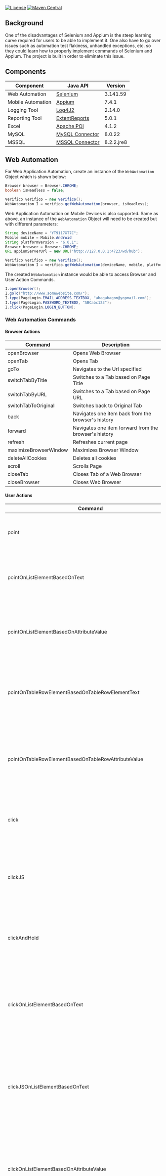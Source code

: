 [![License](https://img.shields.io/badge/License-Apache%202.0-blue.svg)](https://opensource.org/licenses/Apache-2.0) [![Maven Central](https://img.shields.io/maven-central/v/com.github.abagabagon/verifico.svg?label=Maven%20Central)](https://search.maven.org/search?q=g:%22com.github.abagabagon%22%20AND%20a:%22verifico%22)

## **Background**
One of the disadvantages of Selenium and Appium is the steep learning curve required for users to be able to implement it. One also have to go over issues such as automation test flakiness, unhandled exceptions, etc. so they could learn how to properly implement commands of Selenium and Appium. The project is built in order to eliminate this issue.

## **Components**

| Component         | Java API                                                                                                      | Version     |
| ----------------- | ------------------------------------------------------------------------------------------------------------- | ----------- |
| Web Automation    | [Selenium](https://www.seleniumhq.org/download/)                                                              | 3.141.59    |
| Mobile Automation | [Appium](http://appium.io/)                                                                                   | 7.4.1       |
| Logging Tool      | [Log4J2](https://logging.apache.org/log4j/2.0/download.html)                                                  | 2.14.0      |
| Reporting Tool    | [ExtentReports](http://relevantcodes.com/extentreports-for-selenium/)                                         | 5.0.1       |
| Excel             | [Apache POI](https://poi.apache.org/download.html)                                                            | 4.1.2       |
| MySQL             | [MySQL Connector](https://dev.mysql.com/doc/connectors/en/)                                                   | 8.0.22      |
| MSSQL             | [MSSQL Connector](https://docs.microsoft.com/en-us/sql/connect/sql-connection-libraries?view=sql-server-ver15)| 8.2.2.jre8  |

## **Web Automation**

For Web Application Automation, create an instance of the `WebAutomation` Object which is shown below:

```java
Browser browser = Browser.CHROME;
boolean isHeadless = false;

Verifico verifico = new Verifico();
WebAutomation I = verifico.getWebAutomation(browser, isHeadless);
```

Web Application Automation on Mobile Devices is also supported. Same as above, an instance of the `WebAutomation` Object will need to be created but with different parameters:

```java
String deviceName = "YT9117XT7C";
Mobile mobile = Mobile.Android
String platformVersion = "6.0.1";
Browser browser = Browser.CHROME;
URL appiumServerUrl = new URL("http://127.0.0.1:4723/wd/hub");

Verifico verifico = new Verifico();
WebAutomation I = verifico.getWebAutomation(deviceName, mobile, platformVersion, browser, appiumServerUrl);
```

The created `WebAutomation` instance would be able to access Browser and User Action Commands.

```java
I.openBrowser();
I.goTo("http://www.somewebsite.com/");
I.type(PageLogin.EMAIL_ADDRESS_TEXTBOX, "abagabagon@yopmail.com");
I.type(PageLogin.PASSWORD_TEXTBOX, "ABCabc123");
I.click(PageLogin.LOGIN_BUTTON);
```

### **Web Automation Commands**

#### **Browser Actions**

| Command               | Description                                          |
| --------------------- | ---------------------------------------------------- |
| openBrowser           | Opens Web Browser                                    |
| openTab               | Opens Tab                                            |
| goTo                  | Navigates to the Url specified                       |
| switchTabByTitle      | Switches to a Tab based on Page Title                |
| switchTabByURL        | Switches to a Tab based on Page URL                  |
| switchTabToOriginal   | Switches back to Original Tab                        |
| back                  | Navigates one item back from the browser's history   |
| forward               | Navigates one item forward from the browser's history|
| refresh               | Refreshes current page                               |
| maximizeBrowserWindow | Maximizes Browser Window                             |
| deleteAllCookies      | Deletes all cookies                                  |
| scroll                | Scrolls Page                                         |
| closeTab              | Closes Tab of a Web Browser                          |
| closeBrowser          | Closes Web Browser                                   |

#### **User Actions**

| Command                                                        | Description                                                                                                                                                       |
| -------------------------------------------------------------- | ----------------------------------------------------------------------------------------------------------------------------------------------------------------- |
| point                                                          | Points mouse to the specified Web Element.                                                                                                                        |
| pointOnListElementBasedOnText                                  | Points the specified Web Element from an Element List based on text value.                                                                                        |
| pointOnListElementBasedOnAttributeValue                        | Points the specified Web Element from an Element List based on attribute value.                                                                                   |
| pointOnTableRowElementBasedOnTableRowElementText               | Points the specified Web Element from a row in a table based on a text value from the same row.                                                                   |
| pointOnTableRowElementBasedOnTableRowAttributeValue            | Points the specified Web Element from a row in a table based on a attribute value from the same row.                                                              |
| click                                                          | Clicks the specified Web Element. Used for Elements that are clickable.                                                                                           |
| clickJS                                                        | Clicks the specified Web Element (utilizing Javascript). Used for Elements that are clickable.                                                                    |
| clickAndHold                                                   | Clicks and holds the specified Web Element. Used for Elements that are clickable.                                                                                 |
| clickOnListElementBasedOnText                                  | Clicks the specified Web Element from an Element List based on text value. Used for Elements that are clickable.                                                  |
| clickJSOnListElementBasedOnText                                | Clicks the specified Web Element from an Element List based on text value (utilizing Javascript). Used for Elements that are clickable.                           |
| clickOnListElementBasedOnAttributeValue                        | Clicks the specified Web Element from an Element List based on attribute value. Used for Elements that are clickable.                                             |
| clickJSOnListElementBasedOnAttributeValue                      | Clicks the specified Web Element from an Element List based on attribute value (utilizing Javascript). Used for Elements that are clickable.                      |
| clickOnTableRowElementBasedOnTableRowElementText               | Clicks the specified Web Element from a row in a table based on a text value from the same row. Used for Elements that are clickable.                             |
| clickJSOnTableRowElementBasedOnTableRowElementText             | Clicks the specified Web Element from a row in a table based on a text value from the same row (utilizing Javascript). Used for Elements that are clickable.      |
| clickOnTableRowElementBasedOnTableRowAttributeValue            | Clicks the specified Web Element from a row in a table based on a attribute value from the same row. Used for Elements that are clickable.                        |
| clickJSOnTableRowElementBasedOnTableRowAttributeValue          | Clicks the specified Web Element from a row in a table based on a attribute value from the same row (utilizing Javascript). Used for Elements that are clickable. |
| doubleClick                                                    | Double-clicks the specified Web Element. Used for Elements that are clickable.                                                                                    |
| doubleClickOnListElementBasedOnText                            | Double-clicks the specified Web Element from an Object List based on text value. Used for Elements that are clickable.                                            |
| doubleClickOnListElementBasedOnAttributeValue                  | Double-clicks the specified Web Element from an Object List based on attribute value. Used for Elements that are clickable.                                       |
| doubleClickOnTableRowElementBasedOnTableRowElementText         | Double-clicks the specified Web Element from a row in a table based on text value from the same row. Used for Elements that are clickable.                        |
| doubleClickOnTableRowElementBasedOnTableRowAttributeValue      | Double-clicks the specified Web Element from a row in a table based on attribute value from the same row. Used for Elements that are clickable.                   |
| dragAndDrop                                                    | Drags a specified Web Element and drops it at target element. Used for Elements that can be dragged.                                                              |
| type                                                           | Simulates typing into a text box/area Web Element.                                                                                                                |
| typeOnTableRowElementBasedOnTableRowElementText                | Type input text at the specified Web Element from a row in a table based on text value from the same row.                                                         |
| press                                                          | Simulates pressing of characters into a text box/area Web Element.                                                                                                |
| pressOnTableRowElementBasedOnTableRowElementText               | Press specified keys at the specified Web Element from a row in a table based on text value from the same row.                                                    |
| clear                                                          | Clears value of a text box/area Web Element.                                                                                                                      |
| clearTableRowElementBasedOnTableRowElementText                 | Clears value of the specified Web Element from a row in a table based on text value from the same row.                                                            |
| select                                                         | Selects a Drop-down/Multi-select List Web Element Option.                                                                                                         |
| deselect                                                       | Deselects a Multi-select Web Element Option.                                                                                                                      |
| getText                                                        | Gets the visible innerText of this Web Element, including sub-elements, without any leading or trailing whitespace.                                               |
| getTextFromTableRowElementBasedOnTableRowElementText           | Gets the text of the specified Web Element from a row in a table based on text value from the same row.                                                           |
| getValue                                                       | Gets the value of the INPUT and TEXTAREA Web Element.                                                                                                             |
| getValueFromTableRowElementBasedOnTableRowElementText          | Gets value of the specified Web Element from a row in a table based on text value from the same row.                                                              |
| getAttributeValue                                              | Gets the value of the specified attribute of the Web Element.                                                                                                     |
| getAttributeValueFromTableRowElementBasedOnTableRowElementText | Gets the attribute value of the specified Web Element from a row in a table based on text value from the same row                                                 |
| getDropDownListValue                                           | Gets the selected option of the Drop-down List Web Element                                                                                                        |
| acceptAlert                                                    | Accepts Javascript Alert                                                                                                                                          |
| cancelAlert                                                    | Cancels Javascript Alert                                                                                                                                          |
| typeAlert                                                      | Simulates typing at Javascript Alert Text Box                                                                                                                     |
| count                                                          | Counts instances of a Web Element in a Page.                                                                                                                      |
| wait                                                           | Waits for a specific time (Seconds)                                                                                                                               |

#### **Verifications**

| Command                                                           | Description                                                                                                                              |
| ----------------------------------------------------------------- | ---------------------------------------------------------------------------------------------------------------------------------------- |
| seeUrl                                                            | Verifies Page URL of Web Page if equal to the expected URL.                                                                              |
| dontSeeUrl                                                        | Verifies Page URL of Web Page if not equal to the specified URL.                                                                         |
| seePartialUrl                                                     | Verifies Page URL of Web Page if partially equal to the expected URL.                                                                    |
| dontSeePartialUrl                                                 | Verifies Page URL of Web Page if not partially equal to the expected URL.                                                                |
| seeTitle                                                          | Verifies Page Title of Web Page if equal to the expected Title.                                                                          |
| dontSeeTitle                                                      | Verifies Page Title of Web Page if not equal to the specified Title.                                                                     |
| seePartialTitle                                                   | Verifies Page Title of Web Page if partially equal to the expected Title.                                                                |
| dontSeePartialTitle                                               | Verifies Page Title of Web Page if not partially equal to the specified Title.                                                           |
| typed                                                             | Verifies the value of INPUT or TEXTAREA Web Elements if equal to the expected value.                                                     |
| didntType                                                         | Verifies the value of INPUT or TEXTAREA Web Elements if not equal to the specified value.                                                |
| seeAttributeValue                                                 | Verifies the value of the specified attribute if equal to the expected value.                                                            |
| dontSeeAttributeValue                                             | Verifies the value of the specified attribute if equal to the expected value.                                                            |
| seePartialAttributeValue                                          | Verifies the value of the specified attribute if partially equal to the expected value.                                                  |
| dontSeePartialAttributeValue                                      | Verifies the value of the specified attribute if not partially equal to the expected value.                                              |
| selectedDropDown                                                  | Verifies Drop-down List Web Element Value if equal to expected text value.                                                               |
| seeText                                                           | Verifies Web Element with text if equal to expected text value.                                                                          |
| dontSeeText                                                       | Verifies Web Element with text if not equal to specified text value.                                                                     |
| seeTextOfListElement                                              | Verifies if text value exists from texts on Web Element List.                                                                            |
| dontSeeTextOfListElement                                          | Verifies if text value does not exist from texts on Web Element List.                                                                    |
| seeTextOfTableRowElement                                          | Verifies if text value exists from text of a Web Element in a Table Row.                                                                 |
| dontSeeTextOfTableRowElement                                      | Verifies if text value does not exist from text of a Web Element in a Table Row.                                                         |
| seeTextOfTableRowElementBasedOnTableRowElementText                | Verifies Web Element with text if equal to expected text value from a row in a table based on text value from the same row.              |
| dontSeeTextOfTableRowElementBasedOnTableRowElementText            | Verifies Web Element with text if not equal to specified text value from a row in a table based on text value from the same row.         |
| seeTextOfTableRowListElementBasedOnTableRowElementText            | Verifies text value if it exists in a Web Element List from a row in a table based on text value from the same row.                      |
| dontSeeTextOfTableRowListElementBasedOnTableRowElementText        | Verifies text value if it does not exist in a Web Element List from a row in a table based on text value from the same row.              |
| seePartialText                                                    | Verifies Web Element with text if equal to expected partial text value.                                                                  |
| dontSeePartialText                                                | Verifies Web Element with text if not equal to specified partial text value.                                                             |
| seePartialTextOfListElement                                       | Verifies if text value exists from texts on Web Element List.                                                                            |
| dontSeePartialTextOfListElement                                   | Verifies if text value does not exist from texts on Web Element List.                                                                    |
| seePartialTextOfTableRowElement                                   | Verifies if partial text value exists from text of a Web Element in a Table Row.                                                         |
| dontSeePartialTextOfTableRowElement                               | Verifies if partial text value does not exist from text of a Web Element in a Table Row.                                                 |
| seePartialTextOfTableRowElementBasedOnTableRowElementText         | Verifies Web Element with text if equal to expected partial text value from a row in a table based on text value from the same row.      |
| dontSeePartialTextOfTableRowElementBasedOnTableRowElementText     | Verifies Web Element with text if not equal to specified partial text value from a row in a table based on text value from the same row. |
| seePartialTextOfTableRowListElementBasedOnTableRowElementText     | Verifies partial text value if it exists in a Web Element List from a row in a table based on text value from the same row.              |
| dontSeePartialTextOfTableRowListElementBasedOnTableRowElementText | Verifies partial text value if it does not exist in a Web Element List from a row in a table based on text value from the same row.      |
| see                                                               | Verifies if Web Element is displayed on Web Page                                                                                         |
| dontSee                                                           | Verifies Web Element is not displayed on the Web Page                                                                                    |
| seeTableRowElementBasedOnTableRowElementText                      | Verifies Web Element is displayed from a row in a table based on text value from the same row.                                           |
| dontSeeTableRowElementBasedOnTableRowElementText                  | Verifies Web Element is not displayed from a row in a table based on text value from the same row.                                       |
| seeEnabled                                                        | Verifies Web Element is enabled on the Web Page                                                                                          |
| seeDisabled                                                       | Verifies Web Element is disabled on the Web Page                                                                                         |
| selected                                                          | Verifies Web Element is selected on the Web Page. Used for Check Boxes and Radio Buttons                                                 |
| deselected                                                        | Verifies Web Element is not selected on the Web Page. Used for Check Boxes and Radio Buttons                                             |
| counted                                                           | Verifies Web Element Instance count is equal to expected count.                                                                          |
| seeAlertMessage                                                   | Verifies Javascript Alert Message displayed if equal to expected message                                                                 |

### **Mobile Automation Commands**

#### **Device Actions**

| Command          | Description                          |
| ---------------- | ------------------------------------ |
| openApplication  | Opens Mobile Application.            |
| closeApplication | Closes Mobile Application.           |
| getOrientation   | Get the current device orientation.  |
| setOrientation   | Sets the device's orientation        |
| getGeolocation   | Get the current device geo location. |
| setGeolocation   | Sets the device's geo location       |
| resetApp         | Resets application data.             |


#### **User Actions**

| Command                                                        | Description                                                                                                                                        |
| -------------------------------------------------------------- | -------------------------------------------------------------------------------------------------------------------------------------------------- |
| swipe                                                          | Swipe to the specified Mobile Element position / Simulates swiping based on the specified coordinates.                                             |
| swipeUp                                                        | Simulates swipe up.                                                                                                                                |
| swipeDown                                                      | Simulates swipe down.                                                                                                                              |
| tap                                                            | Taps the specified Mobile Element. Used for Elements that are tappable.                                                                            |
| tapOnListElementBasedOnText                                    | Taps the specified Mobile Element from an Element List based on text value. Used for Elements that are tappable.                                   |
| tapOnListElementBasedOnAttributeValue                          | Taps the specified Mobile Element from an Element List based on attribute value. Used for Elements that are tappable.                              |
| tapOnTableRowElementBasedOnTableRowElementText                 | Taps the specified Mobile Element from a row in a table based on a text value from the same row. Used for Elements that are tappable.              |
| tapOnTableRowElementBasedOnTableRowAttributeValue              | Taps the specified Mobile Element from a row in a table based on a attribute value from the same row. Used for Elements that are tappable.         |
| longPress                                                      | Long presses the specified Mobile Element. Used for Elements that are tappable.                                                                    |
| longPressOnListElementBasedOnText                              | Long presses the specified Mobile Element from an Element List based on text value. Used for Elements that are tappable.                           |
| longPressOnListElementBasedOnAttributeValue                    | Long presses the specified Mobile Element from an Element List based on attribute value. Used for Elements that are tappable.                      |
| longPressOnTableRowElementBasedOnTableRowElementText           | Long presses the specified Mobile Element from a row in a table based on a text value from the same row. Used for Elements that are tappable.      |
| longPressOnTableRowElementBasedOnTableRowAttributeValue        | Long presses the specified Mobile Element from a row in a table based on a attribute value from the same row. Used for Elements that are tappable. |
| clear                                                          | Clears value of a text box/area Mobile Element.                                                                                                    |
| clearTableRowElementBasedOnTableRowElementText                 | Clears value of the specified Mobile Element from a row in a table based on text value from the same row.                                          |
| type                                                           | Simulates typing into a text box/area Mobile Element, which may set its value.                                                                     |
| typeOnTableRowElementBasedOnTableRowElementText                | Type input text at the specified Mobile Element from a row in a table based on text value from the same row.                                       |
| getText                                                        | Get the visible innerText of this Mobile Element, including sub-elements, without any leading or trailing whitespace.                              |
| getTextFromTableRowElementBasedOnTableRowElementText           | Gets the text of the specified Mobile Element from a row in a table based on text value from the same row.                                         |
| getAttributeValue                                              | Get the value of the specified attribute of the Mobile Element.                                                                                    |
| getAttributeValueFromTableRowElementBasedOnTableRowElementText | Gets the attribute value of the specified Mobile Element from a row in a table based on text value from the same row.                              |
| count                                                          | Counts instances of a Mobile Element in a Screen.                                                                                                  |
| wait                                                           | Waits for a specific time (Seconds)                                                                                                                |

#### **Verifications**

| Command                                                           | Description                                                                                                                                 |
| ----------------------------------------------------------------- | ------------------------------------------------------------------------------------------------------------------------------------------- |
| seeAttributeValue                                                 | Verifies the value of the specified attribute if equal to the expected value.                                                               |
| dontSeeAttributeValue                                             | Verifies the value of the specified attribute if equal to the expected value.                                                               |
| seePartialAttributeValue                                          | Verifies the value of the specified attribute if partially equal to the expected value.                                                     |
| dontSeePartialAttributeValue                                      | Verifies the value of the specified attribute if not partially equal to the expected value.                                                 |
| seeText                                                           | Verifies Mobile Element with text if equal to expected text value.                                                                          |
| dontSeeText                                                       | Verifies Mobile Element with text if not equal to specified text value.                                                                     |
| seeTextOfListElement                                              | Verifies if text value exists from texts on Mobile Element List.                                                                            |
| dontSeeTextOfListElement                                          | Verifies if text value does not exist from texts on Mobile Element List.                                                                    |
| seeTextOfTableRowElement                                          | Verifies if text value exists from text of a Mobile Element in a Table Row.                                                                 |
| dontSeeTextOfTableRowElement                                      | Verifies if text value does not exist from text of a Mobile Element in a Table Row.                                                         |
| seeTextOfTableRowElementBasedOnTableRowElementText                | Verifies Mobile Element with text if equal to expected text value from a row in a table based on text value from the same row.              |
| dontSeeTextOfTableRowElementBasedOnTableRowElementText            | Verifies Mobile Element with text if not equal to specified text value from a row in a table based on text value from the same row.         |
| seeTextOfTableRowListElementBasedOnTableRowElementText            | Verifies text value if it exists in a Mobile Element List from a row in a table based on text value from the same row.                      |
| dontSeeTextOfTableRowListElementBasedOnTableRowElementText        | Verifies text value if it does not exist in a Mobile Element List from a row in a table based on text value from the same row.              |
| seePartialText                                                    | Verifies Mobile Element with text if equal to expected partial text value.                                                                  |
| dontSeePartialText                                                | Verifies Mobile Element with text if not equal to specified partial text value.                                                             |
| seePartialTextOfListElement                                       | Verifies if text value exists from texts on Mobile Element List.                                                                            |
| dontSeePartialTextOfListElement                                   | Verifies if text value does not exist from texts on Mobile Element List.                                                                    |
| seePartialTextOfTableRowElement                                   | Verifies if partial text value exists from text of a Mobile Element in a Table Row.                                                         |
| dontSeePartialTextOfTableRowElement                               | Verifies if partial text value does not exist from text of a Mobile Element in a Table Row.                                                 |
| seePartialTextOfTableRowElementBasedOnTableRowElementText         | Verifies Mobile Element with text if equal to expected partial text value from a row in a table based on text value from the same row.      |
| dontSeePartialTextOfTableRowElementBasedOnTableRowElementText     | Verifies Mobile Element with text if not equal to specified partial text value from a row in a table based on text value from the same row. |
| seePartialTextOfTableRowListElementBasedOnTableRowElementText     | Verifies partial text value if it exists in a Mobile Element List from a row in a table based on text value from the same row.              |
| dontSeePartialTextOfTableRowListElementBasedOnTableRowElementText | Verifies partial text value if it does not exist in a Mobile Element List from a row in a table based on text value from the same row.      |
| see                                                               | Verifies if Mobile Element is displayed on Web Page                                                                                         |
| dontSee                                                           | Verifies Mobile Element is not displayed on the Web Page                                                                                    |
| seeTableRowElementBasedOnTableRowElementText                      | Verifies Mobile Element is displayed from a row in a table based on text value from the same row.                                           |
| dontSeeTableRowElementBasedOnTableRowElementText                  | Verifies Mobile Element is not displayed from a row in a table based on text value from the same row.                                       |
| seeEnabled                                                        | Verifies Mobile Element is enabled on the Web Page                                                                                          |
| seeDisabled                                                       | Verifies Mobile Element is disabled on the Web Page                                                                                         |

## **Excel Data**

```java
Excel excelType = Excel.XLS;
String filePath = "./src/resources/data/excel/staff-accounts.XLS";

Verifico verifico = new Verifico();
ExcelData excelData = verifico.getExcelData(excelType, filePath);
```

## **SQL Data**

```java
SQL sqlType = "MySQL";
String dbServer = "127.0.0.1";
String dbName = "northwind";
String user = "abagabagon";
String password = "ABCabc123";

Verifico verifico = new Verifico();
SQLData sqlData = verifico.getSQLData(sqlType, dbServer, dbName, user, password);
```
